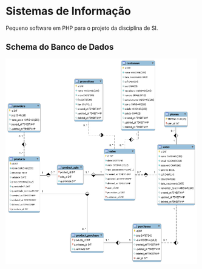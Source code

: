 # Sistemas de Informação

Pequeno software em PHP para o projeto da disciplina de SI.

## Schema do Banco de Dados

![Banco de Dados Bitesbar](/analysis/bitesbar_schema.png)
